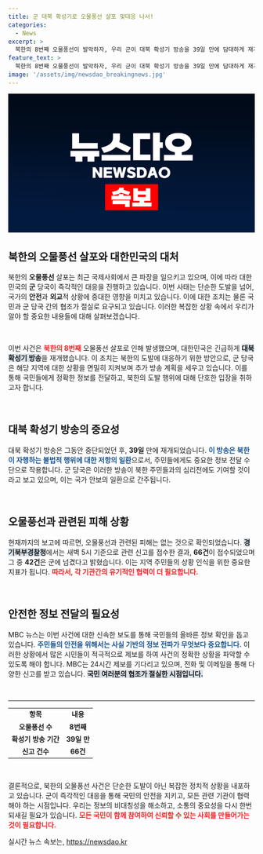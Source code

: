 ```yaml
---
title: 군 대북 확성기로 오물풍선 살포 맞대응 나서!
categories:
  - News
excerpt: >
  북한의 8번째 오물풍선이 발악하자, 우리 군이 대북 확성기 방송을 39일 만에 담대하게 재개했습니다! 군의 대응과 북한의 반응, 이 긴박한 상황을 놓치지 마세요!
feature_text: >
  북한의 8번째 오물풍선이 발악하자, 우리 군이 대북 확성기 방송을 39일 만에 담대하게 재개했습니다! 군의 대응과 북한의 반응, 이 긴박한 상황을 놓치지 마세요!
image: '/assets/img/newsdao_breakingnews.jpg'
---
```


<p><img src="/assets/img/newsdao_breakingnews.jpg" alt="ranknews 속보" /></p>

<h2 data-ke-size="size26">북한의 오물풍선 살포와 대한민국의 대처</h2>

<p data-ke-size="size16">북한의 <b>오물풍선</b> 살포는 최근 국제사회에서 큰 파장을 일으키고 있으며, 이에 따라 대한민국의 <b>군</b> 당국이 즉각적인 대응을 진행하고 있습니다. 이번 사태는 단순한 도발을 넘어, 국가의 <b>안전</b>과 <b>외교</b>적 상황에 중대한 영향을 미치고 있습니다. 이에 대한 조치는 물론 국민과 군 당국 간의 협조가 절실로 요구되고 있습니다. 이러한 복잡한 상황 속에서 우리가 알야 할 중요한 내용들에 대해 살펴보겠습니다.</p>

<p data-ke-size="size16">&nbsp;</p>

<p>이번 사건은 <b><span style="color: #ee2323;">북한의 8번째</span></b> 오물풍선 살포로 인해 발생했으며, 대한민국은 긴급하게 <b><span style="background-color: #21538527;">대북 확성기 방송</span></b>을 재개했습니다. 이 조치는 북한의 도발에 대응하기 위한 방안으로, 군 당국은 해당 지역에 대한 상황을 면밀히 지켜보며 추가 방송 계획을 세우고 있습니다. 이를 통해 국민들에게 정확한 정보를 전달하고, 북한의 도발 행위에 대해 단호한 입장을 취하고자 합니다. </p>

<p data-ke-size="size16">&nbsp;</p>

<h2 data-ke-size="size26">대북 확성기 방송의 중요성</h2>

<p data-ke-size="size16">대북 확성기 방송은 그동안 중단되었던 후, <b>39일</b> 만에 재개되었습니다. <b><span style="color: #1a5490;">이 방송은 북한이 자행하는 불법적 행위에 대한 저항의 일환</span></b>으로서, 주민들에게도 중요한 정보 전달 수단으로 작용합니다. 군 당국은 이러한 방송이 북한 주민들과의 심리전에도 기여할 것이라고 보고 있으며, 이는 국가 안보의 일환으로 간주됩니다.</p>

<p data-ke-size="size16">&nbsp;</p>

<h2 data-ke-size="size26">오물풍선과 관련된 피해 상황</h2>

<p data-ke-size="size16">현재까지의 보고에 따르면, 오물풍선과 관련된 피해는 없는 것으로 확인되었습니다. <b><span style="background-color: #21538527;">경기북부경찰청</span></b>에서는 새벽 5시 기준으로 관련 신고를 접수한 결과, <b>66건</b>이 접수되었으며 그 중 <b>42건</b>은 군에 넘겼다고 밝혔습니다. 이는 지역 주민들의 상황 인식을 위한 중요한 지표가 됩니다. <b><span style="color: #ee2323;">따라서, 각 기관간의 유기적인 협력이 더 필요합니다.</span></b></p>

<p data-ke-size="size16">&nbsp;</p>

<h2 data-ke-size="size26">안전한 정보 전달의 필요성</h2>

<p data-ke-size="size16">MBC 뉴스는 이번 사건에 대한 신속한 보도를 통해 국민들의 올바른 정보 확인을 돕고 있습니다. <b><span style="color: #1a5490;">주민들의 안전을 위해서는 사실 기반의 정보 전파가 무엇보다 중요합니다.</span></b> 이러한 상황에서 많은 시민들이 적극적으로 제보를 하여 사건의 정확한 상황을 파악할 수 있도록 해야 합니다. MBC는 24시간 제보를 기다리고 있으며, 전화 및 이메일을 통해 다양한 신고를 받고 있습니다. <b><span style="background-color: #21538527;">국민 여러분의 협조가 절실한 시점입니다.</span></b></p>

<p data-ke-size="size16">&nbsp;</p>

<hr />

<table style="width: 100%;">
    <tbody>
        <tr>
            <td style="text-align: center; height: 17px;"><b>항목</b></td>
            <td style="text-align: center; height: 17px;"><b>내용</b></td>
        </tr>
        <tr>
            <td style="text-align: center; height: 17px;"><b>오물풍선 수</b></td>
            <td style="text-align: center; height: 17px;"><b>8번째</b></td>
        </tr>
        <tr>
            <td style="text-align: center; height: 17px;"><b>확성기 방송 기간</b></td>
            <td style="text-align: center; height: 17px;"><b>39일 만</b></td>
        </tr>
        <tr>
            <td style="text-align: center; height: 17px;"><b>신고 건수</b></td>
            <td style="text-align: center; height: 17px;"><b>66건</b></td>
        </tr>
    </tbody>
</table>

<p data-ke-size="size16">&nbsp;</p>

<p>결론적으로, 북한의 오물풍선 사건은 단순한 도발이 아닌 복잡한 정치적 상황을 내포하고 있습니다. 군이 즉각적인 대응을 통해 국민의 안전을 지키고, 모든 관련 기관이 협력해야 하는 시점입니다. 우리는 정보의 비대칭성을 해소하고, 소통의 중요성을 다시 한번 되새길 필요가 있습니다. <b><span style="color: #ee2323;">모든 국민이 함께 참여하여 신뢰할 수 있는 사회를 만들어가는 것이 필요합니다.</span></b></p>
실시간 뉴스 속보는, <a href="https://newsdao.kr" rel="dofollow">https://newsdao.kr</a>


